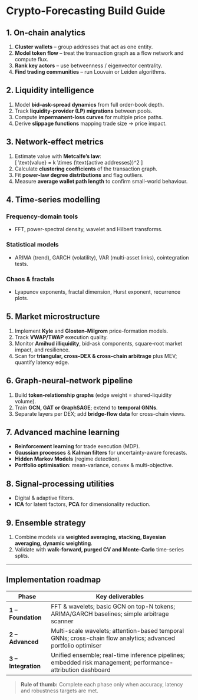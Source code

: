 # Crypto-Forecasting Build Guide

## 1. On-chain analytics

1. **Cluster wallets** – group addresses that act as one entity.
2. **Model token flow** – treat the transaction graph as a flow network and compute flux.
3. **Rank key actors** – use betweenness / eigenvector centrality.
4. **Find trading communities** – run Louvain or Leiden algorithms.

## 2. Liquidity intelligence

1. Model **bid–ask-spread dynamics** from full order-book depth.
2. Track **liquidity-provider (LP) migrations** between pools.
3. Compute **impermanent-loss curves** for multiple price paths.
4. Derive **slippage functions** mapping trade size → price impact.

## 3. Network-effect metrics

1. Estimate value with **Metcalfe’s law**:  
   \[
   \text{value} = k \times (\text{active addresses})^2
   \]
2. Calculate **clustering coefficients** of the transaction graph.
3. Fit **power-law degree distributions** and flag outliers.
4. Measure **average wallet path length** to confirm small-world behaviour.

## 4. Time-series modelling

### Frequency-domain tools

- FFT, power-spectral density, wavelet and Hilbert transforms.

### Statistical models

- ARIMA (trend), GARCH (volatility), VAR (multi-asset links), cointegration tests.

### Chaos & fractals

- Lyapunov exponents, fractal dimension, Hurst exponent, recurrence plots.

## 5. Market microstructure

1. Implement **Kyle** and **Glosten–Milgrom** price-formation models.
2. Track **VWAP/TWAP** execution quality.
3. Monitor **Amihud illiquidity**, bid-ask components, square-root market impact, and resilience.
4. Scan for **triangular, cross-DEX & cross-chain arbitrage** plus MEV; quantify latency edge.

## 6. Graph-neural-network pipeline

1. Build **token-relationship graphs** (edge weight = shared-liquidity volume).
2. Train **GCN, GAT or GraphSAGE**; extend to **temporal GNNs**.
3. Separate layers per DEX; add **bridge-flow data** for cross-chain views.

## 7. Advanced machine learning

- **Reinforcement learning** for trade execution (MDP).
- **Gaussian processes** & **Kalman filters** for uncertainty-aware forecasts.
- **Hidden Markov Models** (regime detection).
- **Portfolio optimisation**: mean-variance, convex & multi-objective.

## 8. Signal-processing utilities

- Digital & adaptive filters.
- **ICA** for latent factors, **PCA** for dimensionality reduction.

## 9. Ensemble strategy

1. Combine models via **weighted averaging, stacking, Bayesian averaging, dynamic weighting**.
2. Validate with **walk-forward, purged CV and Monte-Carlo** time-series splits.

---

## Implementation roadmap

| Phase               | Key deliverables                                                                                              |
| ------------------- | ------------------------------------------------------------------------------------------------------------- |
| **1 – Foundation**  | FFT & wavelets; basic GCN on top-N tokens; ARIMA/GARCH baselines; simple arbitrage scanner                    |
| **2 – Advanced**    | Multi-scale wavelets; attention-based temporal GNNs; cross-chain flow analytics; advanced portfolio optimiser |
| **3 – Integration** | Unified ensemble; real-time inference pipelines; embedded risk management; performance-attribution dashboard  |

> **Rule of thumb:** Complete each phase only when accuracy, latency and robustness targets are met.
